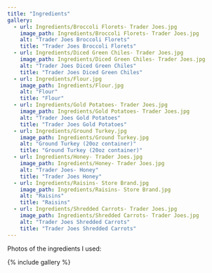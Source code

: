 ```yaml
---
title: "Ingredients"
gallery:
  - url: Ingredients/Broccoli Florets- Trader Joes.jpg
    image_path: Ingredients/Broccoli Florets- Trader Joes.jpg
    alt: "Trader Joes Broccoli Florets"
    title: "Trader Joes Broccoli Florets"
  - url: Ingredients/Diced Green Chiles- Trader Joes.jpg
    image_path: Ingredients/Diced Green Chiles- Trader Joes.jpg
    alt: "Trader Joes Diced Green Chiles"
    title: "Trader Joes Diced Green Chiles"
  - url: Ingredients/Flour.jpg
    image_path: Ingredients/Flour.jpg
    alt: "Flour"
    title: "Flour"
  - url: Ingredients/Gold Potatoes- Trader Joes.jpg
    image_path: Ingredients/Gold Potatoes- Trader Joes.jpg
    alt: "Trader Joes Gold Potatoes"
    title: "Trader Joes Gold Potatoes"
  - url: Ingredients/Ground Turkey.jpg
    image_path: Ingredients/Ground Turkey.jpg
    alt: "Ground Turkey (20oz container)"
    title: "Ground Turkey (20oz container)"
  - url: Ingredients/Honey- Trader Joes.jpg
    image_path: Ingredients/Honey- Trader Joes.jpg
    alt: "Trader Joes- Honey"
    title: "Trader Joes Honey"
  - url: Ingredients/Raisins- Store Brand.jpg
    image_path: Ingredients/Raisins- Store Brand.jpg
    alt: "Raisins"
    title: "Raisins"
  - url: Ingredients/Shredded Carrots- Trader Joes.jpg
    image_path: Ingredients/Shredded Carrots- Trader Joes.jpg
    alt: "Trader Joes Shredded Carrots"
    title: "Trader Joes Shredded Carrots"
---
```


Photos of the ingredients I used: 


{% include gallery %}

<!---
  - url: Ingredients/
    image_path: Ingredients/
    alt: ""
    title: ""
  - url: Ingredients/
    image_path: Ingredients/
    alt: ""
    title: ""
  - url: Ingredients/
    image_path: Ingredients/
    alt: ""
    title: ""
-->

   
